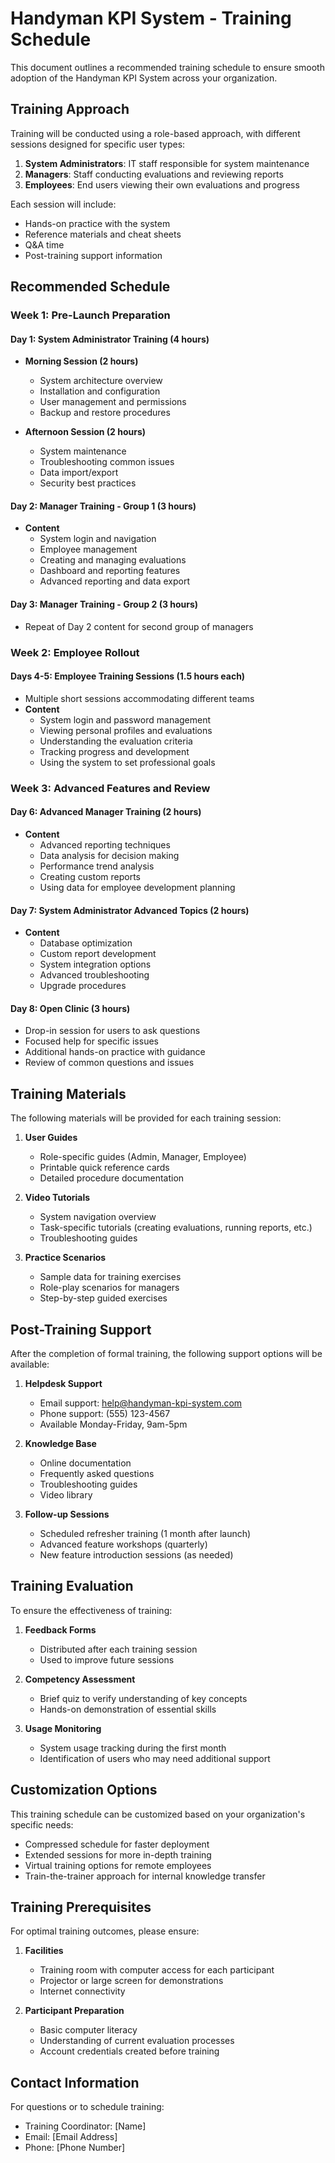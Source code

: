 # Handyman KPI System - Training Schedule

This document outlines a recommended training schedule to ensure smooth adoption of the Handyman KPI System across your organization.

## Training Approach

Training will be conducted using a role-based approach, with different sessions designed for specific user types:

1. **System Administrators**: IT staff responsible for system maintenance
2. **Managers**: Staff conducting evaluations and reviewing reports
3. **Employees**: End users viewing their own evaluations and progress

Each session will include:
- Hands-on practice with the system
- Reference materials and cheat sheets
- Q&A time
- Post-training support information

## Recommended Schedule

### Week 1: Pre-Launch Preparation

#### Day 1: System Administrator Training (4 hours)
- **Morning Session (2 hours)**
  - System architecture overview
  - Installation and configuration
  - User management and permissions
  - Backup and restore procedures

- **Afternoon Session (2 hours)**
  - System maintenance
  - Troubleshooting common issues
  - Data import/export
  - Security best practices

#### Day 2: Manager Training - Group 1 (3 hours)
- **Content**
  - System login and navigation
  - Employee management
  - Creating and managing evaluations
  - Dashboard and reporting features
  - Advanced reporting and data export

#### Day 3: Manager Training - Group 2 (3 hours)
- Repeat of Day 2 content for second group of managers

### Week 2: Employee Rollout

#### Days 4-5: Employee Training Sessions (1.5 hours each)
- Multiple short sessions accommodating different teams
- **Content**
  - System login and password management
  - Viewing personal profiles and evaluations
  - Understanding the evaluation criteria
  - Tracking progress and development
  - Using the system to set professional goals

### Week 3: Advanced Features and Review

#### Day 6: Advanced Manager Training (2 hours)
- **Content**
  - Advanced reporting techniques
  - Data analysis for decision making
  - Performance trend analysis
  - Creating custom reports
  - Using data for employee development planning

#### Day 7: System Administrator Advanced Topics (2 hours)
- **Content**
  - Database optimization
  - Custom report development
  - System integration options
  - Advanced troubleshooting
  - Upgrade procedures

#### Day 8: Open Clinic (3 hours)
- Drop-in session for users to ask questions
- Focused help for specific issues
- Additional hands-on practice with guidance
- Review of common questions and issues

## Training Materials

The following materials will be provided for each training session:

1. **User Guides**
   - Role-specific guides (Admin, Manager, Employee)
   - Printable quick reference cards
   - Detailed procedure documentation

2. **Video Tutorials**
   - System navigation overview
   - Task-specific tutorials (creating evaluations, running reports, etc.)
   - Troubleshooting guides

3. **Practice Scenarios**
   - Sample data for training exercises
   - Role-play scenarios for managers
   - Step-by-step guided exercises

## Post-Training Support

After the completion of formal training, the following support options will be available:

1. **Helpdesk Support**
   - Email support: help@handyman-kpi-system.com
   - Phone support: (555) 123-4567
   - Available Monday-Friday, 9am-5pm

2. **Knowledge Base**
   - Online documentation
   - Frequently asked questions
   - Troubleshooting guides
   - Video library

3. **Follow-up Sessions**
   - Scheduled refresher training (1 month after launch)
   - Advanced feature workshops (quarterly)
   - New feature introduction sessions (as needed)

## Training Evaluation

To ensure the effectiveness of training:

1. **Feedback Forms**
   - Distributed after each training session
   - Used to improve future sessions

2. **Competency Assessment**
   - Brief quiz to verify understanding of key concepts
   - Hands-on demonstration of essential skills

3. **Usage Monitoring**
   - System usage tracking during the first month
   - Identification of users who may need additional support

## Customization Options

This training schedule can be customized based on your organization's specific needs:

- Compressed schedule for faster deployment
- Extended sessions for more in-depth training
- Virtual training options for remote employees
- Train-the-trainer approach for internal knowledge transfer

## Training Prerequisites

For optimal training outcomes, please ensure:

1. **Facilities**
   - Training room with computer access for each participant
   - Projector or large screen for demonstrations
   - Internet connectivity

2. **Participant Preparation**
   - Basic computer literacy
   - Understanding of current evaluation processes
   - Account credentials created before training

## Contact Information

For questions or to schedule training:

- Training Coordinator: [Name]
- Email: [Email Address]
- Phone: [Phone Number]
